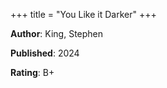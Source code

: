 +++
title = "You Like it Darker"
+++



**Author**: King, Stephen

**Published**: 2024

**Rating**: B+
